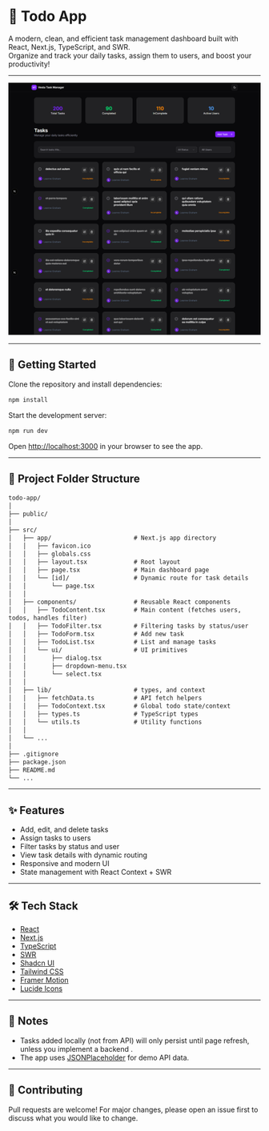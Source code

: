 # 📝 Todo App

A modern, clean, and efficient task management dashboard built with React, Next.js, TypeScript, and SWR.  
Organize and track your daily tasks, assign them to users, and boost your productivity!

---

![Task Manager Screenshot](public/task-manager-output.png)

---

## 🚀 Getting Started

Clone the repository and install dependencies:

```bash
npm install
```

Start the development server:

```bash
npm run dev
```

Open [http://localhost:3000](http://localhost:3000) in your browser to see the app.

---

## 📁 Project Folder Structure

```
todo-app/
│
├── public/
│
├── src/
│   ├── app/                       # Next.js app directory
│   │   ├── favicon.ico
│   │   ├── globals.css
│   │   ├── layout.tsx             # Root layout
│   │   ├── page.tsx               # Main dashboard page
│   │   └── [id]/                  # Dynamic route for task details
│   │       └── page.tsx
│   │
│   ├── components/                # Reusable React components
│   │   ├── TodoContent.tsx        # Main content (fetches users, todos, handles filter)
│   │   ├── TodoFilter.tsx         # Filtering tasks by status/user
│   │   ├── TodoForm.tsx           # Add new task
│   │   ├── TodoList.tsx           # List and manage tasks
│   │   └── ui/                    # UI primitives
│   │       ├── dialog.tsx
│   │       ├── dropdown-menu.tsx
│   │       └── select.tsx
│   │
│   ├── lib/                       # types, and context
│   │   ├── fetchData.ts           # API fetch helpers
│   │   ├── TodoContext.tsx        # Global todo state/context
│   │   ├── types.ts               # TypeScript types
│   │   └── utils.ts               # Utility functions
│   │
│   └── ...
│
├── .gitignore
├── package.json
├── README.md
└── ...
```

---

## ✨ Features

- Add, edit, and delete tasks
- Assign tasks to users
- Filter tasks by status and user
- View task details with dynamic routing
- Responsive and modern UI
- State management with React Context + SWR

---

## 🛠️ Tech Stack

- [React](https://react.dev/)
- [Next.js](https://nextjs.org/)
- [TypeScript](https://www.typescriptlang.org/)
- [SWR](https://swr.vercel.app/)
- [Shadcn UI](https://ui.shadcn.com/)
- [Tailwind CSS](https://tailwindcss.com/)
- [Framer Motion](https://motion.dev/)
- [Lucide Icons](https://lucide.dev/)

---

## 📌 Notes

- Tasks added locally (not from API) will only persist until page refresh, unless you implement a backend .
- The app uses [JSONPlaceholder](https://jsonplaceholder.typicode.com/) for demo API data.

---

## 🤝 Contributing

Pull requests are welcome! For major changes, please open an issue first to discuss what you would like to change.
